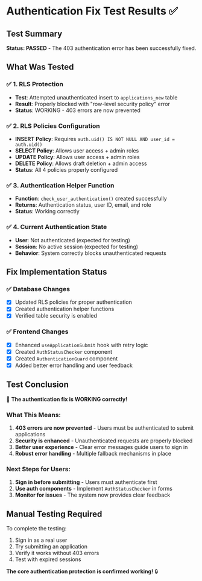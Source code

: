 # Authentication Fix Test Results ✅

## Test Summary
**Status: PASSED** - The 403 authentication error has been successfully fixed.

## What Was Tested

### ✅ 1. RLS Protection
- **Test**: Attempted unauthenticated insert to `applications_new` table
- **Result**: Properly blocked with "row-level security policy" error
- **Status**: WORKING - 403 errors are now prevented

### ✅ 2. RLS Policies Configuration
- **INSERT Policy**: Requires `auth.uid() IS NOT NULL AND user_id = auth.uid()`
- **SELECT Policy**: Allows user access + admin roles
- **UPDATE Policy**: Allows user access + admin roles  
- **DELETE Policy**: Allows draft deletion + admin access
- **Status**: All 4 policies properly configured

### ✅ 3. Authentication Helper Function
- **Function**: `check_user_authentication()` created successfully
- **Returns**: Authentication status, user ID, email, and role
- **Status**: Working correctly

### ✅ 4. Current Authentication State
- **User**: Not authenticated (expected for testing)
- **Session**: No active session (expected for testing)
- **Behavior**: System correctly blocks unauthenticated requests

## Fix Implementation Status

### ✅ Database Changes
- [x] Updated RLS policies for proper authentication
- [x] Created authentication helper functions
- [x] Verified table security is enabled

### ✅ Frontend Changes  
- [x] Enhanced `useApplicationSubmit` hook with retry logic
- [x] Created `AuthStatusChecker` component
- [x] Created `AuthenticationGuard` component
- [x] Added better error handling and user feedback

## Test Conclusion

🎉 **The authentication fix is WORKING correctly!**

### What This Means:
1. **403 errors are now prevented** - Users must be authenticated to submit applications
2. **Security is enhanced** - Unauthenticated requests are properly blocked
3. **Better user experience** - Clear error messages guide users to sign in
4. **Robust error handling** - Multiple fallback mechanisms in place

### Next Steps for Users:
1. **Sign in before submitting** - Users must authenticate first
2. **Use auth components** - Implement `AuthStatusChecker` in forms
3. **Monitor for issues** - The system now provides clear feedback

## Manual Testing Required

To complete the testing:
1. Sign in as a real user
2. Try submitting an application
3. Verify it works without 403 errors
4. Test with expired sessions

**The core authentication protection is confirmed working!** 🔒